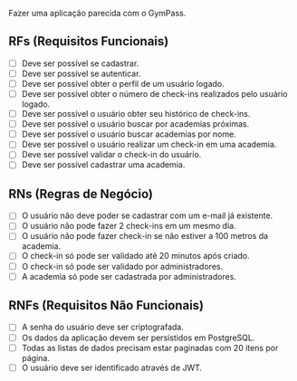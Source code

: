 Fazer uma aplicação parecida com o GymPass.

## RFs (Requisitos Funcionais)
- [ ] Deve ser possível se cadastrar.
- [ ] Deve ser possível se autenticar.
- [ ] Deve ser possível obter o perfil de um usuário logado.
- [ ] Deve ser possível obter o número de check-ins realizados pelo usuário logado.
- [ ] Deve ser possível o usuário obter seu histórico de check-ins.
- [ ] Deve ser possível o usuário buscar por academias próximas.
- [ ] Deve ser possível o usuário buscar academias por nome.
- [ ] Deve ser possível o usuário realizar um check-in em uma academia.
- [ ] Deve ser possível validar o check-in do usuário.
- [ ] Deve ser possível cadastrar uma academia.

## RNs (Regras de Negócio)
- [ ] O usuário não deve poder se cadastrar com um e-mail já existente.
- [ ] O usuário não pode fazer 2 check-ins em um mesmo dia.
- [ ] O usuário não pode fazer check-in se não estiver a 100 metros da academia.
- [ ] O check-in só pode ser validado até 20 minutos após criado.
- [ ] O check-in só pode ser validado por administradores.
- [ ] A academia só pode ser cadastrada por administradores.

## RNFs (Requisitos Não Funcionais)
- [ ] A senha do usuário deve ser criptografada.
- [ ] Os dados da aplicação devem ser persistidos em PostgreSQL.
- [ ] Todas as listas de dados precisam estar paginadas com 20 itens por página.
- [ ] O usuário deve ser identificado através de JWT.